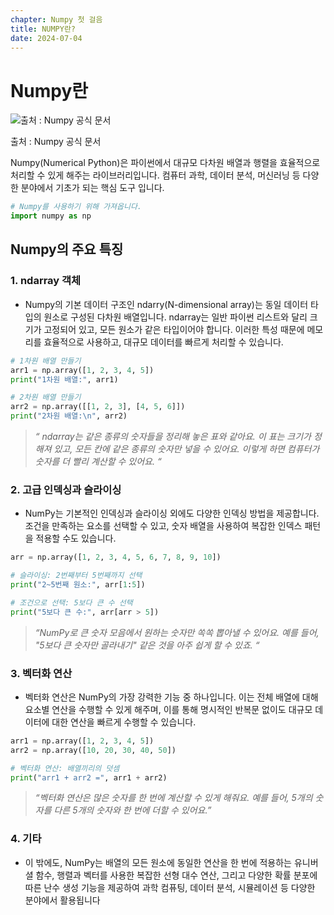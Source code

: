 ```yaml
---
chapter: Numpy 첫 걸음
title: NUMPY란?
date: 2024-07-04
---
```


# Numpy란

![출처 : Numpy 공식 문서](Numpy%E1%84%85%E1%85%A1%E1%86%AB%20f1d281f0ff8e4c8c8775c0330b686d2c/180px-NumPy_logo_2020.svg.png)

출처 : Numpy 공식 문서

Numpy(Numerical Python)은 파이썬에서 대규모 다차원 배열과 행렬을 효율적으로 처리할 수 있게 해주는 라이브러리입니다. 컴퓨터 과학, 데이터 분석, 머신러닝 등 다양한 분야에서 기초가 되는 핵심 도구 입니다. 

```python
# Numpy를 사용하기 위해 가져옵니다.
import numpy as np 
```

## Numpy의 주요 특징

### 1. ndarray 객체

- Numpy의 기본 데이터 구조인 ndarry(N-dimensional array)는 동일 데이터 타입의 원소로 구성된 다차원 배열입니다. ndarray는 일반 파이썬 리스트와 달리 크기가 고정되어 있고, 모든 원소가 같은 타입이어야 합니다. 이러한 특성 때문에 메모리를 효율적으로 사용하고, 대규모 데이터를 빠르게 처리할 수 있습니다.

```python
# 1차원 배열 만들기
arr1 = np.array([1, 2, 3, 4, 5])
print("1차원 배열:", arr1)

# 2차원 배열 만들기
arr2 = np.array([[1, 2, 3], [4, 5, 6]])
print("2차원 배열:\n", arr2)
```

> *“ ndarray는 같은 종류의 숫자들을 정리해 놓은 표와 같아요. 이 표는 크기가 정해져 있고, 모든 칸에 같은 종류의 숫자만 넣을 수 있어요. 이렇게 하면 컴퓨터가 숫자를 더 빨리 계산할 수 있어요. “*
> 

### 2. 고급 인덱싱과 슬라이싱

- NumPy는 기본적인 인덱싱과 슬라이싱 외에도 다양한 인덱싱 방법을 제공합니다. 조건을 만족하는 요소를 선택할 수 있고, 숫자 배열을 사용하여 복잡한 인덱스 패턴을 적용할 수도 있습니다.

```python
arr = np.array([1, 2, 3, 4, 5, 6, 7, 8, 9, 10])

# 슬라이싱: 2번째부터 5번째까지 선택
print("2~5번째 원소:", arr[1:5])

# 조건으로 선택: 5보다 큰 수 선택
print("5보다 큰 수:", arr[arr > 5])
```

> *“NumPy로 큰 숫자 모음에서 원하는 숫자만 쏙쏙 뽑아낼 수 있어요. 예를 들어, "5보다 큰 숫자만 골라내기" 같은 것을 아주 쉽게 할 수 있죠. “*
> 

### 3. 벡터화 연산

- 벡터화 연산은 NumPy의 가장 강력한 기능 중 하나입니다. 이는 전체 배열에 대해 요소별 연산을 수행할 수 있게 해주며, 이를 통해 명시적인 반복문 없이도 대규모 데이터에 대한 연산을 빠르게 수행할 수 있습니다.

```python
arr1 = np.array([1, 2, 3, 4, 5])
arr2 = np.array([10, 20, 30, 40, 50])

# 벡터화 연산: 배열끼리의 덧셈
print("arr1 + arr2 =", arr1 + arr2)
```

> *“벡터화 연산은 많은 숫자를 한 번에 계산할 수 있게 해줘요. 예를 들어, 5개의 숫자를 다른 5개의 숫자와 한 번에 더할 수 있어요.”*
> 

### 4.  기타

- 이 밖에도, NumPy는 배열의 모든 원소에 동일한 연산을 한 번에 적용하는 유니버셜 함수, 행렬과 벡터를 사용한 복잡한 선형 대수 연산, 그리고 다양한 확률 분포에 따른 난수 생성 기능을 제공하여 과학 컴퓨팅, 데이터 분석, 시뮬레이션 등 다양한 분야에서 활용됩니다
